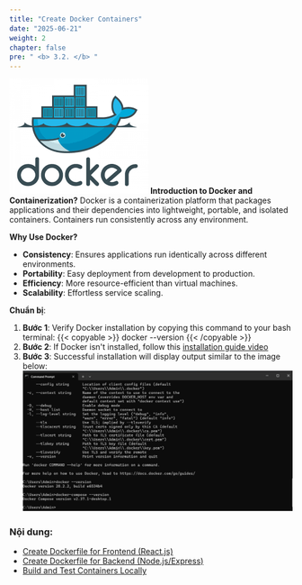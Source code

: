 ```yaml
---
title: "Create Docker Containers"
date: "2025-06-21"
weight: 2
chapter: false
pre: " <b> 3.2. </b> "
---
```


![Docker](/images/3.Containerization/3.2/1.png)
**Introduction to Docker and Containerization?**
Docker is a containerization platform that packages applications and their dependencies into lightweight, portable, and isolated containers. Containers run consistently across any environment.

**Why Use Docker?**

- **Consistency**: Ensures applications run identically across different environments.
- **Portability**: Easy deployment from development to production.
- **Efficiency**: More resource-efficient than virtual machines.
- **Scalability**: Effortless service scaling.

**Chuẩn bị**:

1. **Bước 1**: Verify Docker installation by copying this command to your bash terminal:
   {{< copyable >}}
   docker --version
   {{< /copyable >}}
2. **Bước 2**: If Docker isn't installed, follow this [installation guide video](https://www.youtube.com/watch?v=bw-bMhlhcpg)
3. **Bước 3**: Successful installation will display output similar to the image below:
   ![Docker](/images/3.Containerization/3.2/2.png)

### Nội dung:

- [Create Dockerfile for Frontend (React.js)](./3.2.1-dockerfile-FE//)
- [Create Dockerfile for Backend (Node.js/Express)](./3.2.2-dockerfile-BE//)
- [Build and Test Containers Locally](./3.2.3-test-containers//)
